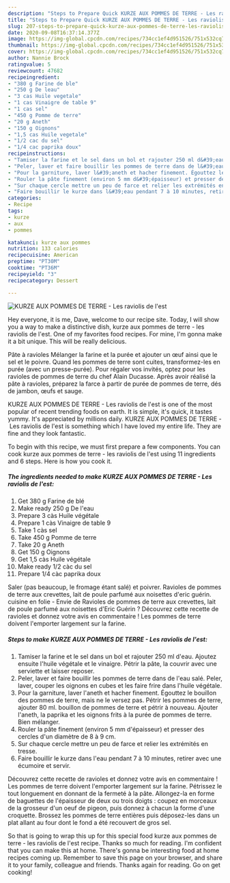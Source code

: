 ```yaml
---
description: "Steps to Prepare Quick KURZE AUX POMMES DE TERRE - Les raviolis de l&amp;#39;est"
title: "Steps to Prepare Quick KURZE AUX POMMES DE TERRE - Les raviolis de l&amp;#39;est"
slug: 207-steps-to-prepare-quick-kurze-aux-pommes-de-terre-les-raviolis-de-l-and-39-est
date: 2020-09-08T16:37:14.377Z
image: https://img-global.cpcdn.com/recipes/734cc1ef4d951526/751x532cq70/kurze-aux-pommes-de-terre-les-raviolis-de-lest-photo-principale-de-la-recette.jpg
thumbnail: https://img-global.cpcdn.com/recipes/734cc1ef4d951526/751x532cq70/kurze-aux-pommes-de-terre-les-raviolis-de-lest-photo-principale-de-la-recette.jpg
cover: https://img-global.cpcdn.com/recipes/734cc1ef4d951526/751x532cq70/kurze-aux-pommes-de-terre-les-raviolis-de-lest-photo-principale-de-la-recette.jpg
author: Nannie Brock
ratingvalue: 5
reviewcount: 47682
recipeingredient:
- "380 g Farine de ble"
- "250 g De leau"
- "3 cas Huile vegetale"
- "1 cas Vinaigre de table 9"
- "1 cas sel"
- "450 g Pomme de terre"
- "20 g Aneth"
- "150 g Oignons"
- "1,5 cas Huile vegetale"
- "1/2 cac du sel"
- "1/4 cac paprika doux"
recipeinstructions:
- "Tamiser la farine et le sel dans un bol et rajouter 250 ml d&#39;eau. Ajoutez ensuite l&#39;huile végétale et le vinaigre. Pétrir la pâte, la couvrir avec une serviette et laisser reposer."
- "Peler, laver et faire bouillir les pommes de terre dans de l&#39;eau salé. Peler, laver, couper les oignons en cubes et les faire frire dans l&#39;huile végétale."
- "Pour la garniture, laver l&#39;aneth et hacher finement. Égouttez le bouillon des pommes de terre, mais ne le versez pas. Pétrir les pommes de terre, ajouter 80 ml. bouillon de pommes de terre et pétrir à nouveau. Ajouter l&#39;aneth, la paprika et les oignons frits à la purée de pommes de terre. Bien mélanger."
- "Rouler la pâte finement (environ 5 mm d&#39;épaisseur) et presser des cercles d&#39;un diamètre de 8 à 9 cm."
- "Sur chaque cercle mettre un peu de farce et relier les extrémités en tresse."
- "Faire bouillir le kurze dans l&#39;eau pendant 7 à 10 minutes, retirer avec une écumoire et servir."
categories:
- Recipe
tags:
- kurze
- aux
- pommes

katakunci: kurze aux pommes 
nutrition: 133 calories
recipecuisine: American
preptime: "PT30M"
cooktime: "PT36M"
recipeyield: "3"
recipecategory: Dessert

---
```



![KURZE AUX POMMES DE TERRE - Les raviolis de l&#39;est](https://img-global.cpcdn.com/recipes/734cc1ef4d951526/751x532cq70/kurze-aux-pommes-de-terre-les-raviolis-de-lest-photo-principale-de-la-recette.jpg)

Hey everyone, it is me, Dave, welcome to our recipe site. Today, I will show you a way to make a distinctive dish, kurze aux pommes de terre - les raviolis de l&#39;est. One of my favorites food recipes. For mine, I'm gonna make it a bit unique. This will be really delicious.

Pâte à ravioles Mélanger la farine et la purée et ajouter un œuf ainsi que le sel et le poivre. Quand les pommes de terre sont cuites, transformez-les en purée (avec un presse-purée). Pour régaler vos invités, optez pour les ravioles de pommes de terre du chef Alain Ducasse. Après avoir réalisé la pâte à ravioles, préparez la farce à partir de purée de pommes de terre, dés de jambon, œufs et sauge.

KURZE AUX POMMES DE TERRE - Les raviolis de l&#39;est is one of the most popular of recent trending foods on earth. It is simple, it's quick, it tastes yummy. It's appreciated by millions daily. KURZE AUX POMMES DE TERRE - Les raviolis de l&#39;est is something which I have loved my entire life. They are fine and they look fantastic.


To begin with this recipe, we must first prepare a few components. You can cook kurze aux pommes de terre - les raviolis de l&#39;est using 11 ingredients and 6 steps. Here is how you cook it.

<!--inarticleads1-->

##### The ingredients needed to make KURZE AUX POMMES DE TERRE - Les raviolis de l&#39;est:

1. Get 380 g Farine de blé
1. Make ready 250 g De l&#39;eau
1. Prepare 3 càs Huile végétale
1. Prepare 1 càs Vinaigre de table 9
1. Take 1 càs sel
1. Take 450 g Pomme de terre
1. Take 20 g Aneth
1. Get 150 g Oignons
1. Get 1,5 càs Huile végétale
1. Make ready 1/2 càc du sel
1. Prepare 1/4 càc paprika doux


Saler (pas beaucoup, le fromage étant salé) et poivrer. Ravioles de pommes de terre aux crevettes, lait de poule parfumé aux noisettes d&#39;eric guérin. cuisine en folie - Envie de Ravioles de pommes de terre aux crevettes, lait de poule parfumé aux noisettes d&#39;Eric Guérin ? Découvrez cette recette de ravioles et donnez votre avis en commentaire ! Les pommes de terre doivent l&#39;emporter largement sur la farine. 

<!--inarticleads2-->

##### Steps to make KURZE AUX POMMES DE TERRE - Les raviolis de l&#39;est:

1. Tamiser la farine et le sel dans un bol et rajouter 250 ml d&#39;eau. Ajoutez ensuite l&#39;huile végétale et le vinaigre. Pétrir la pâte, la couvrir avec une serviette et laisser reposer.
1. Peler, laver et faire bouillir les pommes de terre dans de l&#39;eau salé. Peler, laver, couper les oignons en cubes et les faire frire dans l&#39;huile végétale.
1. Pour la garniture, laver l&#39;aneth et hacher finement. Égouttez le bouillon des pommes de terre, mais ne le versez pas. Pétrir les pommes de terre, ajouter 80 ml. bouillon de pommes de terre et pétrir à nouveau. Ajouter l&#39;aneth, la paprika et les oignons frits à la purée de pommes de terre. Bien mélanger.
1. Rouler la pâte finement (environ 5 mm d&#39;épaisseur) et presser des cercles d&#39;un diamètre de 8 à 9 cm.
1. Sur chaque cercle mettre un peu de farce et relier les extrémités en tresse.
1. Faire bouillir le kurze dans l&#39;eau pendant 7 à 10 minutes, retirer avec une écumoire et servir.


Découvrez cette recette de ravioles et donnez votre avis en commentaire ! Les pommes de terre doivent l&#39;emporter largement sur la farine. Pétrissez le tout longuement en donnant de la fermeté à la pâte. Allongez-la en forme de baguettes de l&#39;épaisseur de deux ou trois doigts : coupez en morceaux de la grosseur d&#39;un oeuf de pigeon, puis donnez à chacun la forme d&#39;une croquette. Brossez les pommes de terre entières puis déposez-les dans un plat allant au four dont le fond a été recouvert de gros sel. 

So that is going to wrap this up for this special food kurze aux pommes de terre - les raviolis de l&#39;est recipe. Thanks so much for reading. I'm confident that you can make this at home. There's gonna be interesting food at home recipes coming up. Remember to save this page on your browser, and share it to your family, colleague and friends. Thanks again for reading. Go on get cooking!
